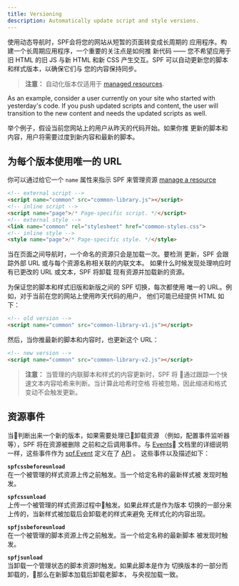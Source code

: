 ```yaml
---
title: Versioning
description: Automatically update script and style versions.
---
```


使用动态导航时，SPF会将您的网站从短暂的页面转变成长周期的
应用程序。构建一个长周期应用程序，一个重要的关注点是如何推
新代码 —— 您不希望应用于旧 HTML 的旧 JS 与新 HTML 和新 CSS
产生交互。SPF 可以自动更新您的脚本和样式版本，以确保它们与
您的内容保持同步。

> **注意：** 自动化版本仅适用于 [managed resources][].

As an example, consider a user currently on your site who
started with yesterday's code.  If you push updated scripts and
content, the user will transition to the new content and needs
the updated scripts as well.

举个例子，假设当前您网站上的用户从昨天的代码开始。如果你推
更新的脚本和内容，用户将需要过度到新内容和最新的脚本。


## 为每个版本使用唯一的 URL

你可以通过给它一个 `name` 属性来指示 SPF 来管理资源
[manage a resource][managed resources]

```html
<!-- external script -->
<script name="common" src="common-library.js"></script>
<!-- inline script -->
<script name="page">/* Page-specific script. */</script>
<!-- external style -->
<link name="common" rel="stylesheet" href="common-styles.css">
<!-- inline style -->
<style name="page">/* Page-specific style. */</style>
```

当在页面之间导航时，一个命名的资源只会是加载一次。要检测
更新，SPF 会跟踪外部 URL 或与每个资源名称相关联的内联文本。
如果什么时候发现处理响应时有已更改的 URL 或文本，SPF 将卸载
现有资源并加载新的资源。

为保证您的脚本和样式旧版和新版之间的 SPF 切换，每次都使用
唯一的 URL。例如，对于当前在您的网站上使用昨天代码的用户，
他们可能已经提供 HTML 如下：

```html
<!-- old version -->
<script name="common" src="common-library-v1.js"></script>
```

然后，当你推最新的脚本和内容时，也更新这个 URL：

```html
<!-- new version -->
<script name="common" src="common-library-v2.js"></script>
```

> **注意：** 当管理的内联脚本和样式的内容更新时，SPF 将
> 通过跟踪一个快速文本内容哈希来判断。当计算此哈希时空格
> 将被忽略，因此缩进和格式变动不会触发更新。


## 资源事件

当判断出来一个新的版本，如果需要处理已卸载资源
（例如，配置事件监听器等），SPF 将在资源被删除
之前和之后调用事件。与 [Events][] 文档里的详细说明
一样，这些事件作为 [spf.Event][] 定义在了  [API][] 。
这些事件以及描述如下：

**`spfcssbeforeunload`**  
在一个被管理的样式资源上传之前触发。当一个给定名称的最新样式被
发现时触发。

**`spfcssunload`**  
上传一个被管理的样式资源过程中触发。如果此样式是作为版本
切换的一部分来上传的，当新样式被加载后会卸载老的样式来避免
无样式化的内容出现。

**`spfjssbeforeunload`**  
在一个被管理的脚本资源上传之前触发。当一个给定名称的最新脚本
被发现时触发。

**`spfjsunload`**  
当卸载一个管理状态的脚本资源时触发。如果此脚本是作为
切换版本的一部分而卸载的，那么在新脚本加载后卸载老脚本，
与央视加载一致。


[managed resources]:  ./resources.md#managed-resources
[Events]: ./events.md
[API]: ../api.md
[spf.Event]: ../api.md#spf.event
